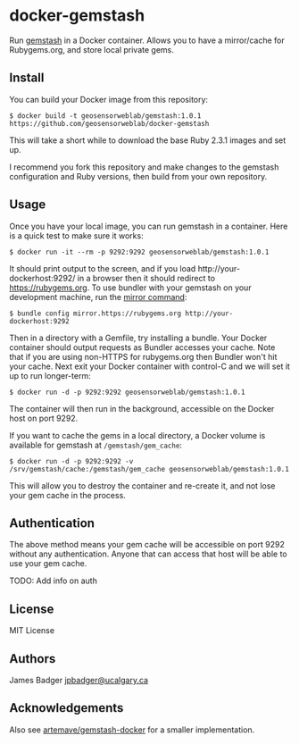 # docker-gemstash

Run [gemstash](https://github.com/bundler/gemstash) in a Docker container. Allows you to have a mirror/cache for Rubygems.org, and store local private gems.

## Install

You can build your Docker image from this repository:

    $ docker build -t geosensorweblab/gemstash:1.0.1 https://github.com/geosensorweblab/docker-gemstash

This will take a short while to download the base Ruby 2.3.1 images and set up.

I recommend you fork this repository and make changes to the gemstash configuration and Ruby versions, then build from your own repository.

## Usage

Once you have your local image, you can run gemstash in a container. Here is a quick test to make sure it works:

    $ docker run -it --rm -p 9292:9292 geosensorweblab/gemstash:1.0.1

It should print output to the screen, and if you load http://your-dockerhost:9292/ in a browser then it should redirect to https://rubygems.org. To use bundler with your gemstash on your development machine, run the [mirror command](http://bundler.io/man/bundle-config.1.html#MIRRORS-OF-GEM-SOURCES):

    $ bundle config mirror.https://rubygems.org http://your-dockerhost:9292

Then in a directory with a Gemfile, try installing a bundle. Your Docker container should output requests as Bundler accesses your cache. Note that if you are using non-HTTPS for rubygems.org then Bundler won't hit your cache. Next exit your Docker container with control-C and we will set it up to run longer-term:

    $ docker run -d -p 9292:9292 geosensorweblab/gemstash:1.0.1

The container will then run in the background, accessible on the Docker host on port 9292.

If you want to cache the gems in a local directory, a Docker volume is available for gemstash at `/gemstash/gem_cache`:

    $ docker run -d -p 9292:9292 -v /srv/gemstash/cache:/gemstash/gem_cache geosensorweblab/gemstash:1.0.1

This will allow you to destroy the container and re-create it, and not lose your gem cache in the process.

## Authentication

The above method means your gem cache will be accessible on port 9292 without any authentication. Anyone that can access that host will be able to use your gem cache.

TODO: Add info on auth

## License

MIT License

## Authors

James Badger <jpbadger@ucalgary.ca>

## Acknowledgements

Also see [artemave/gemstash-docker](https://github.com/artemave/gemstash-docker) for a smaller implementation.
